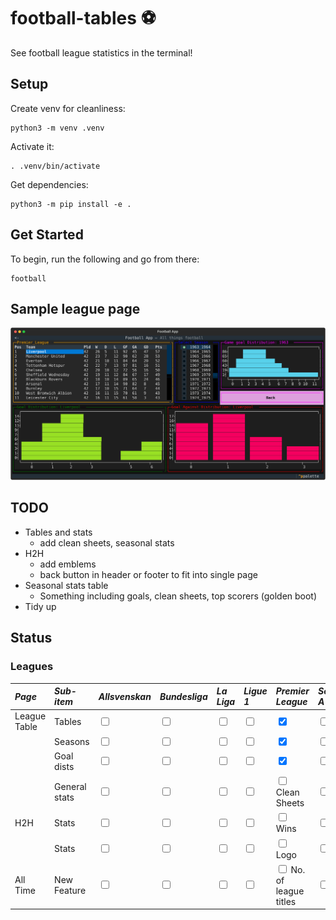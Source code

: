 # football-tables :soccer:

See football league statistics in the terminal!

## Setup

Create venv for cleanliness:

```
python3 -m venv .venv
```

Activate it:

```
. .venv/bin/activate
```

Get dependencies:

```
python3 -m pip install -e .
```

## Get Started

To begin, run the following and go from there:

```
football
```

## Sample league page

![image](./football/images/football_app_league.page.svg)

## TODO

- Tables and stats
  - add clean sheets, seasonal stats
- H2H
  - add emblems
  - back button in header or footer to fit into single page
- Seasonal stats table
  - Something including goals, clean sheets, top scorers (golden boot)
- Tidy up

## Status

### Leagues

| _Page_       | _Sub-item_    | _Allsvenskan_                     | _Bundesliga_                      | _La Liga_                         | _Ligue 1_                         | _Premier League_                                       | _Serie A_                         |
| :----------- | :------------ | :-------------------------------- | :-------------------------------- | :-------------------------------- | :-------------------------------- | :----------------------------------------------------- | :-------------------------------- |
| League Table | Tables        | <input type="checkbox" unchecked> | <input type="checkbox" unchecked> | <input type="checkbox" unchecked> | <input type="checkbox" unchecked> | <input type="checkbox" checked>                        | <input type="checkbox" unchecked> |
|              | Seasons       | <input type="checkbox" unchecked> | <input type="checkbox" unchecked> | <input type="checkbox" unchecked> | <input type="checkbox" unchecked> | <input type="checkbox" checked>                        | <input type="checkbox" unchecked> |
|              | Goal dists    | <input type="checkbox" unchecked> | <input type="checkbox" unchecked> | <input type="checkbox" unchecked> | <input type="checkbox" unchecked> | <input type="checkbox" checked>                        | <input type="checkbox" unchecked> |
|              | General stats | <input type="checkbox" unchecked> | <input type="checkbox" unchecked> | <input type="checkbox" unchecked> | <input type="checkbox" unchecked> | <input type="checkbox" unchecked> Clean Sheets         | <input type="checkbox" unchecked> |
| H2H          | Stats         | <input type="checkbox" unchecked> | <input type="checkbox" unchecked> | <input type="checkbox" unchecked> | <input type="checkbox" unchecked> | <input type="checkbox" unchecked> Wins                 | <input type="checkbox" unchecked> |
|              | Stats         | <input type="checkbox" unchecked> | <input type="checkbox" unchecked> | <input type="checkbox" unchecked> | <input type="checkbox" unchecked> | <input type="checkbox" unchecked> Logo                 | <input type="checkbox" unchecked> |
| All Time     | New Feature   | <input type="checkbox" unchecked> | <input type="checkbox" unchecked> | <input type="checkbox" unchecked> | <input type="checkbox" unchecked> | <input type="checkbox" unchecked> No. of league titles | <input type="checkbox" unchecked> |
